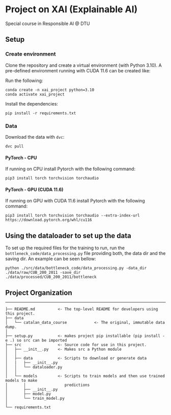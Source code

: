 Project on XAI (Explainable AI)
==============================

Special course in Responsible AI @ DTU


## Setup

### Create environment
Clone the repository and create a virtual environment (with Python 3.10). A pre-defined environment running with CUDA 11.6 can be created like:

Run the following:

```
conda create -n xai_project python=3.10
conda activate xai_project
```

Install the dependencies:
```
pip install -r requirements.txt
```

### Data

Download the data with `dvc`:

``` 
dvc pull
```

#### PyTorch - CPU
If running on CPU install Pytorch with the following command:

```
pip3 install torch torchvision torchaudio
```

#### PyTorch - GPU (CUDA 11.6)
If running on GPU with CUDA 11.6 install Pytorch with the following command:
```
pip3 install torch torchvision torchaudio --extra-index-url https://download.pytorch.org/whl/cu116
```

## Using the dataloader to set up the data
To set up the required files for the training to run, run the ```bottleneck_code/data_processing.py``` file providing both, the data dir and the saving dir. An example can be seen bellow:
```
python ./src/data/bottleneck_code/data_processing.py -data_dir ./data/raw/CUB_200_2011 -save_dir ./data/processed/CUB_200_2011/bottleneck
```

## Project Organization
------------

    ├── README.md          <- The top-level README for developers using this project.
    ├── data
    │   └── catalan_data_course            <- The original, immutable data dump.
    │
    ├── setup.py           <- makes project pip installable (pip install -e .) so src can be imported
    ├── src                <- Source code for use in this project.
    │   ├── __init__.py    <- Makes src a Python module
    │   │
    │   ├── data           <- Scripts to download or generate data
    │   |   ├── __init__.py
    │   │   └── dataloader.py
    │   │
    │   └── models         <- Scripts to train models and then use trained models to make
    │       │                 predictions
    │       ├── __init__.py
    │       ├── model.py
    │       └── train_model.py
    │
    └── requirements.txt 
